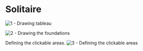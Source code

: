 # Solitaire
 
![1 - Drawing tableau](https://user-images.githubusercontent.com/66743720/141697485-f370bab2-09c6-4245-9f11-568ff56992cb.PNG)

![2 - Drawing the foundations](https://user-images.githubusercontent.com/66743720/141697492-94720202-ecdc-4de9-910f-8c5b37952b35.PNG)

Defining the clickable areas.
![3 - Defining the clickable areas](https://user-images.githubusercontent.com/66743720/141697493-84ea21f4-f5e8-44f5-a1b3-80a1f3b39961.PNG)
